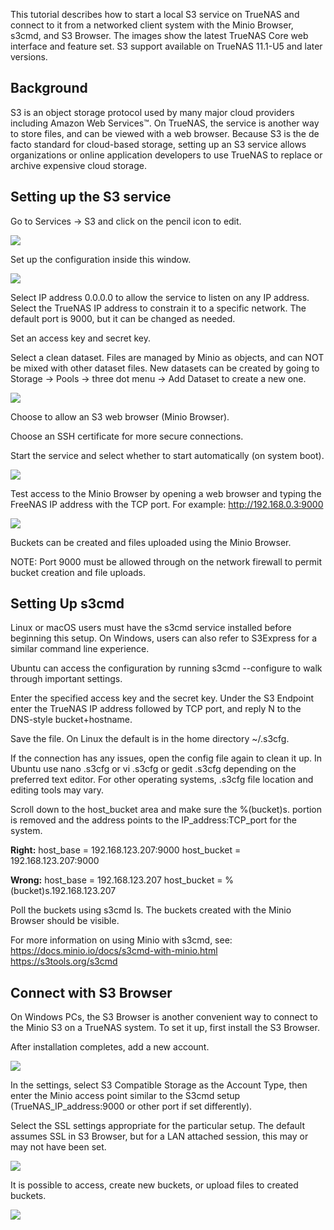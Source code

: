 This tutorial describes how to start a local S3 service on TrueNAS and connect to it from a networked client system with the Minio Browser, s3cmd, and S3 Browser. The images show the latest TrueNAS Core web interface and feature set. S3 support available on TrueNAS 11.1-U5 and later versions.

## Background

S3 is an object storage protocol used by many major cloud providers including Amazon Web Services™. On TrueNAS, the service is another way to store files, and can be viewed with a web browser. Because S3 is the de facto standard for cloud-based storage, setting up an S3 service allows organizations or online application developers to use TrueNAS to replace or archive expensive cloud storage.  

## Setting up the S3 service

Go to Services -> S3 and click on the pencil icon to edit.

<img src="content/en/hub/sharing//selectconfigures3.png">

Set up the configuration inside this window.

<img src="content/en/hub/sharing/edits3config.png">

Select IP address 0.0.0.0 to allow the service to listen on any IP address. Select the TrueNAS IP address to constrain it to a specific network.
The default port is 9000, but it can be changed as needed.

Set an access key and secret key.

Select a clean dataset. Files are managed by Minio as objects, and can NOT be mixed with other dataset files. New datasets can be created by going to Storage -> Pools -> three dot menu -> Add Dataset to create a new one.

<img src="content/en/hub/sharing/adddataset.png">

Choose to allow an S3 web browser (Minio Browser).

Choose an SSH certificate for more secure connections.

Start the service and select whether to start automatically (on system boot). 

<img src="content/en/hub/sharing/enables3service.png">

Test access to the Minio Browser by opening a web browser and typing the FreeNAS IP address with the TCP port. For example: http://192.168.0.3:9000

<img src="content/en/hub/sharing/miniobrowser.png">

Buckets can be created and files uploaded using the Minio Browser.

NOTE: Port 9000 must be allowed through on the network firewall to permit bucket creation and file uploads.

## Setting Up s3cmd

Linux or macOS users must have the s3cmd service installed before beginning this setup. On Windows, users can also refer to S3Express for a similar command line experience. 

Ubuntu can access the configuration by running s3cmd --configure to walk through important settings.

Enter the specified access key and the secret key. Under the S3 Endpoint enter the TrueNAS IP address followed by TCP port, and reply N to the DNS-style bucket+hostname. 

Save the file. On Linux the default is in the home directory ~/.s3cfg.


If the connection has any issues, open the config file again to clean it up. In Ubuntu use nano .s3cfg or vi .s3cfg or gedit .s3cfg depending on the preferred text editor. For other operating systems, .s3cfg file location and editing tools may vary. 

Scroll down to the host_bucket area and make sure the %(bucket)s. portion is removed and the address points to the IP_address:TCP_port for the system.

**Right:**
host_base = 192.168.123.207:9000
host_bucket = 192.168.123.207:9000

**Wrong:**
host_base = 192.168.123.207
host_bucket = %(bucket)s.192.168.123.207

Poll the buckets using s3cmd ls. The buckets created with the Minio Browser should be visible. 

For more information on using Minio with s3cmd, see: https://docs.minio.io/docs/s3cmd-with-minio.html 
https://s3tools.org/s3cmd 

## Connect with S3 Browser

On Windows PCs, the S3 Browser is another convenient way to connect to the Minio S3 on a TrueNAS system. To set it up, first install the S3 Browser. 

After installation completes, add a new account. 

<img src="content/en/hub/sharing/S3explore.png">

In the settings, select S3 Compatible Storage as the Account Type, then enter the Minio access point similar to the S3cmd setup (TrueNAS_IP_address:9000 or other port if set differently).  

Select the SSL settings appropriate for the particular setup. The default assumes SSL in S3 Browser, but for a LAN attached session, this may or may not have been set.

<img src="content/en/hub/sharing/S3explore_account.png">

It is possible to access, create new buckets, or upload files to created buckets.

<img src="content/en/hub/sharing/S3explore_browse.png">
